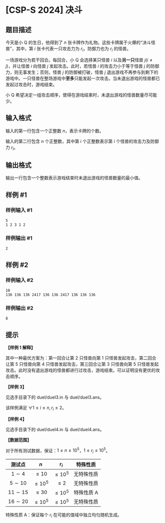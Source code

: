 # [CSP-S 2024] 决斗

## 题目描述

今天是小 Q 的生日，他得到了 $n$ 张卡牌作为礼物。这些卡牌属于火爆的“决斗怪兽”，其中，第 $i$ 张卡代表一只攻击力为 $r_i$，防御力也为 $r_i$ 的怪兽。

一场游戏分为若干回合。每回合，小 Q 会选择某只怪兽 $i$ 以及**另一只**怪兽 $j(i \neq j)$，并让怪兽 $i$ 向怪兽 $j$ 发起攻击。此时，若怪兽 $i$ 的攻击力小于等于怪兽 $j$ 的防御力，则无事发生；否则，怪兽 $j$ 的防御被打破，怪兽 $j$ 退出游戏不再参与到剩下的游戏中。一只怪兽在整场游戏中**至多**只能发起一次攻击。当未退出游戏的怪兽都已发起过攻击时，游戏结束。

小 Q 希望决定一组攻击顺序，使得在游戏结束时，未退出游戏的怪兽数量尽可能少。

## 输入格式

输入的第一行包含一个正整数 $n$，表示卡牌的个数。

输入的第二行包含 $n$ 个正整数，其中第 $i$ 个正整数表示第 $i$ 个怪兽的攻击力及防御力 $r_i$。

## 输出格式

输出一行包含一个整数表示游戏结束时未退出游戏的怪兽数量的最小值。

## 样例 #1

### 样例输入 #1

```
5
1 2 3 1 2
```

### 样例输出 #1

```
2
```

## 样例 #2

### 样例输入 #2

```
10
136 136 136 2417 136 136 2417 136 136 136
```

### 样例输出 #2

```
8
```

## 提示

**【样例 1 解释】**

其中一种最优方案为：第一回合让第 $2$ 只怪兽向第 $1$ 只怪兽发起攻击，第二回合让第 $5$ 只怪兽向第 $4$ 只怪兽发起攻击，第三回合让第 $3$ 只怪兽向第 $5$ 只怪兽发起攻击。此时没有退出游戏的怪兽都进行过攻击，游戏结束。可以证明没有更优的攻击顺序。

**【样例 3】**

见选手目录下的 duel/duel3.in 与 duel/duel3.ans。

该样例满足 $\forall 1 \leq i \leq n, r_i \leq 2$。

**【样例 4】**

见选手目录下的 duel/duel4.in 与 duel/duel4.ans。

**【数据范围】**

对于所有测试数据，保证：$1 \leq n \leq 10^5$，$1 \leq r_i \leq 10^5$。

| 测试点 | $n$ | $r_i$ | 特殊性质 |
| :----------: | :----------: | :----------: | :----------: |
| $1\sim 4$ | $\leq 10$ | $\leq 10^5$ | 无特殊性质 |
| $5\sim 10$ | $\leq 10^5$ | $\leq 2$ | 无特殊性质 |
| $11\sim 15$ | $\leq 30$ | $\leq 10^5$ | 特殊性质 A |
| $16\sim 20$ | $\leq 10^5$ | $\leq 10^5$ | 无特殊性质 |

特殊性质 A：保证每个 $r_i$ 在可能的值域中独立均匀随机生成。